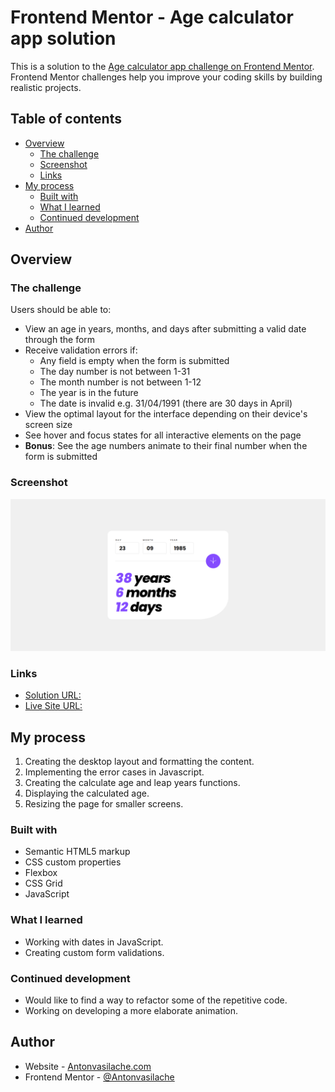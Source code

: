 # Frontend Mentor - Age calculator app solution

This is a solution to the [Age calculator app challenge on Frontend Mentor](https://www.frontendmentor.io/challenges/age-calculator-app-dF9DFFpj-Q). Frontend Mentor challenges help you improve your coding skills by building realistic projects.

## Table of contents

- [Overview](#overview)
  - [The challenge](#the-challenge)
  - [Screenshot](#screenshot)
  - [Links](#links)
- [My process](#my-process)
  - [Built with](#built-with)
  - [What I learned](#what-i-learned)
  - [Continued development](#continued-development)
- [Author](#author)

## Overview

### The challenge

Users should be able to:

- View an age in years, months, and days after submitting a valid date through the form
- Receive validation errors if:
  - Any field is empty when the form is submitted
  - The day number is not between 1-31
  - The month number is not between 1-12
  - The year is in the future
  - The date is invalid e.g. 31/04/1991 (there are 30 days in April)
- View the optimal layout for the interface depending on their device's screen size
- See hover and focus states for all interactive elements on the page
- **Bonus**: See the age numbers animate to their final number when the form is submitted

### Screenshot

![screenshot](screenshot.png)

### Links

- [Solution URL:](https://github.com/Antonvasilache/age-calculator-app-av)
- [Live Site URL:](https://age-calculator-app-av.netlify.app/)

## My process

1. Creating the desktop layout and formatting the content.
2. Implementing the error cases in Javascript.
3. Creating the calculate age and leap years functions.
4. Displaying the calculated age.
5. Resizing the page for smaller screens.

### Built with

- Semantic HTML5 markup
- CSS custom properties
- Flexbox
- CSS Grid
- JavaScript

### What I learned

- Working with dates in JavaScript.
- Creating custom form validations.

### Continued development

- Would like to find a way to refactor some of the repetitive code.
- Working on developing a more elaborate animation.

## Author

- Website - [Antonvasilache.com](https://www.antonvasilache.com)
- Frontend Mentor - [@Antonvasilache](https://www.frontendmentor.io/profile/Antonvasilache)
